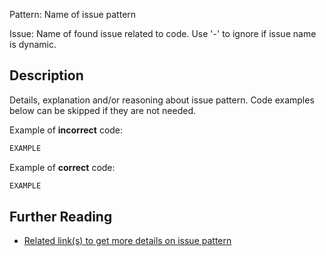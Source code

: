 Pattern: Name of issue pattern

Issue: Name of found issue related to code. Use '-' to ignore if issue name is dynamic.

## Description

Details, explanation and/or reasoning about issue pattern. Code examples below can be skipped if they are not needed.

Example of **incorrect** code:

```python
EXAMPLE
```

Example of **correct** code:

```python
EXAMPLE
```

## Further Reading

* [Related link(s) to get more details on issue pattern](https://www.python.org)
